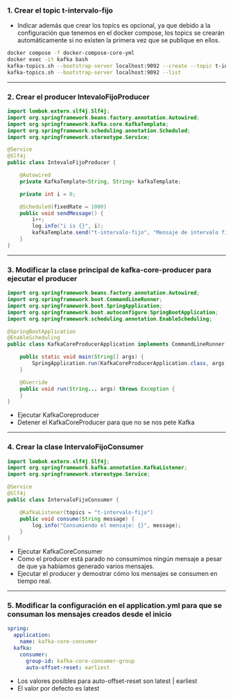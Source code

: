 ### 1. Crear el topic t-intervalo-fijo
- Indicar además que crear los topics es opcional, ya que debido a la configuración que tenemos en el docker compose, los topics se crearán automáticamente si no existen la primera vez que se publique en ellos.

```bash
docker compose -f docker-compose-core-yml
docker exec -it kafka bash
kafka-topics.sh --bootstrap-server localhost:9092 --create --topic t-intervalo-fijo --partitions 1
kafka-topics.sh --bootstrap-server localhost:9092 --list
```

---

### 2. Crear el producer IntevaloFijoProducer

```java
import lombok.extern.slf4j.Slf4j;
import org.springframework.beans.factory.annotation.Autowired;
import org.springframework.kafka.core.KafkaTemplate;
import org.springframework.scheduling.annotation.Scheduled;
import org.springframework.stereotype.Service;

@Service
@Slf4j
public class IntevaloFijoProducer {

    @Autowired
    private KafkaTemplate<String, String> kafkaTemplate;

    private int i = 0;

    @Scheduled(fixedRate = 1000)
    public void sendMessage() {
        i++;
        log.info("i is {}", i);
        kafkaTemplate.send("t-intervalo-fijo", "Mensaje de intervalo fijo " + i);
    }
}
```

---

### 3. Modificar la clase principal de kafka-core-producer para ejecutar el producer

```java
import org.springframework.beans.factory.annotation.Autowired;
import org.springframework.boot.CommandLineRunner;
import org.springframework.boot.SpringApplication;
import org.springframework.boot.autoconfigure.SpringBootApplication;
import org.springframework.scheduling.annotation.EnableScheduling;

@SpringBootApplication
@EnableScheduling
public class KafkaCoreProducerApplication implements CommandLineRunner {

    public static void main(String[] args) {
        SpringApplication.run(KafkaCoreProducerApplication.class, args);
    }

    @Override
    public void run(String... args) throws Exception {
    }
}
```

- Ejecutar KafkaCoreproducer
- Detener el KafkaCoreProducer para que no se nos pete Kafka

---

### 4. Crear la clase IntervaloFijoConsumer

```java
import lombok.extern.slf4j.Slf4j;
import org.springframework.kafka.annotation.KafkaListener;
import org.springframework.stereotype.Service;

@Service
@Slf4j
public class IntervaloFijoConsumer {

    @KafkaListener(topics = "t-intervalo-fijo")
    public void consume(String message) {
        log.info("Consumiendo el mensaje: {}", message);
    }
}
```

- Ejecutar KafkaCoreConsumer
- Como el producer está parado no consumimos ningún mensaje a pesar de que ya habíamos generado varios mensajes.
- Ejecutar el producer y demostrar cómo los mensajes se consumen en tiempo real.

---

### 5. Modificar la configuración en el application.yml para que se consuman los mensajes creados desde el inicio

```yaml
spring:
  application:
    name: kafka-core-consumer
  kafka:
    consumer:
      group-id: kafka-core-consumer-group
      auto-offset-reset: earliest
```

- Los valores posibles para auto-offset-reset son latest | earliest
- El valor por defecto es latest